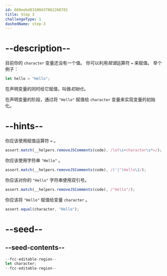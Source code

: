 ```yaml
---
id: 660eebd83100d37862268781
title: Step 3
challengeType: 1
dashedName: step-3
---
```


# --description--

目前你的 `character` 变量还没有一个值。 你可以利用<dfn>赋值</dfn>运算符 `=` 来赋值。 举个例子：

```js
let hello = "Hello";
```

在声明变量的同时给它赋值，叫做<dfn>初始化</dfn>。

在声明变量的阶段，通过将 `"Hello"` 赋值给 `character` 变量来实现变量的初始化。

# --hints--

你应该使用赋值运算符 `=` 。

```js
assert.match(__helpers.removeJSComments(code), /let\s+character\s*=/);
```

你应该使用字符串 `"Hello"` 。

```js
assert.match(__helpers.removeJSComments(code), /('|")Hello\1/);
```

你应该对你的 `"Hello"` 字符串使用双引号。

```js
assert.match(__helpers.removeJSComments(code), /"Hello"/);
```

你应该将 `"Hello"` 赋值给变量 `character` 。

```js
assert.equal(character, "Hello");
```

# --seed--

## --seed-contents--

```js
--fcc-editable-region--
let character;
--fcc-editable-region--
```
